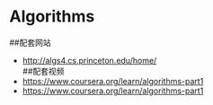 # Algorithms
##配套网站
* http://algs4.cs.princeton.edu/home/<br>
##配套视频
* https://www.coursera.org/learn/algorithms-part1<br>
* https://www.coursera.org/learn/algorithms-part1<br>
